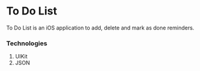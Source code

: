# To Do List
To Do List is an iOS application to add, delete and mark as done reminders.

### Technologies
1. UIKit
2. JSON
